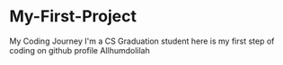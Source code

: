 # My-First-Project
My Coding Journey I'm a CS Graduation student here is my first step of coding on github profile Allhumdolilah
